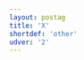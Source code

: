 ```yaml
---
layout: postag
title: 'X'
shortdef: 'other'
udver: '2'
---
```

<!-- Interlanguage links updated Po 6. listopadu 2023, 21:41:32 CET -->
